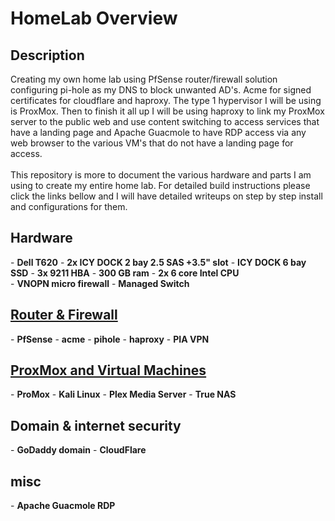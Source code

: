 <h1>HomeLab Overview</h1>

<h2>Description</h2>
Creating my own home lab using PfSense router/firewall solution configuring pi-hole as my DNS to block unwanted AD's. Acme for signed certificates for cloudflare and haproxy. The type 1 hypervisor I will be using is ProxMox. Then to finish it all up I will be using haproxy to link my ProxMox server to the public web and use content switching to access services that have a landing page and Apache Guacmole to have RDP access via any web browser to the various VM's that do not have a landing page for access.
<br><br>
This repository is more to document the various hardware and parts I am using to create my entire home lab. For detailed build instructions please click the links bellow and I will have detailed writeups on step by step install and configurations for them.
<br />


<h2>Hardware</h2>
- <b>Dell T620</b>
- <b>2x ICY DOCK 2 bay 2.5 SAS +3.5" slot</b>
- <b>ICY DOCK 6 bay SSD</b>
- <b>3x 9211 HBA</b>
- <b>300 GB ram</b>
- <b>2x 6 core Intel CPU</b> <br>
- <b>VNOPN micro firewall</b>
- <b>Managed Switch</b>

<h2><a href="https://github.com/joshkoo1988/PfSense">Router & Firewall </a> </h2>
- <b>PfSense</b>
- <b>acme</b>
- <b>pihole</b>
- <b>haproxy</b>
- <b>PIA VPN</b>

<h2><a href="https://github.com/joshkoo1988/ProxMox-Guides/">ProxMox and Virtual Machines </a> </h2>
- <b>ProMox</b>
- <b>Kali Linux</b>
- <b>Plex Media Server</b>
- <b>True NAS</b>

<h2>Domain & internet security</h2>
- <b>GoDaddy domain</b>
- <b>CloudFlare</b>

<h2>misc</h2>
- <b>Apache Guacmole RDP</b>

